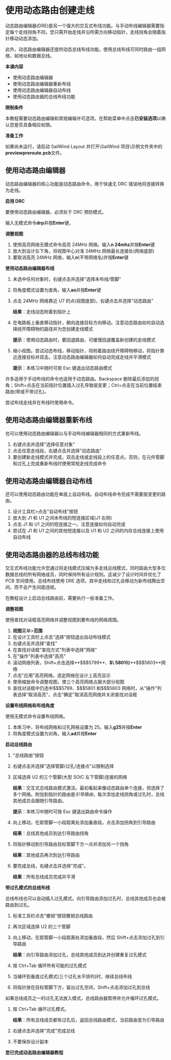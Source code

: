 # 使用动态路由创建走线

动态路由编辑器(DRE)是另一个强大的交互式布线功能。与手动布线编辑器需要指定每个走线拐角不同，您只需开始走线并沿所需方向移动指针，走线拐角会随着指针移动动态添加。

此外，动态路由编辑器还提供动态总线布线功能。使用总线布线可同时路由一组网络，如地址和数据总线。

**本课内容**

- 使用动态路由编辑器
- 使用动态路由编辑器重新布线
- 使用动态路由编辑器自动布线
- 使用动态路由器的总线布线功能

**限制条件**

本教程需要动态路由编辑和常规编辑许可选项。在帮助菜单中点击**已安装选项**以确认您是否具备相应权限。

**准备工作**

如果尚未运行，请启动 SailWind Layout 并打开\SailWind 项目\示例文件夹中的**previewpreroute.pcb**文件。

## 使用动态路由编辑器

动态路由编辑器的核心功能是动态路由命令，用于快速无 DRC 错误地将连接转换为走线。

**启用 DRC**

要使用动态路由编辑器，必须处于 DRC 预防模式。

输入无模式命令**drp**并按**Enter**键。

**调整视图**

1. 使用高亮网络无模式命令高亮 24MHz 网络。输入**n 24mhz**并按**Enter**键
2. 放大到设计左下角，将视图中心对准 24MHz 网络最长连接处(网络底部)
3. 要取消高亮 24MHz 网络，输入**n**(不带网络名)并按**Enter**键

**使用动态路由编辑器布线**

1. 未选中任何对象时，右键点击并选择"选择未布线/管脚"
2. 将角度模式设置为直角，输入**ao**并按**Enter**键
3. 点击 24MHz 网络靠近 U7 的点(视图底部)，右键点击并选择"动态路由"

   **结果**：走线动态附着到指针上

4. 在电路板上垂直移动指针，朝向连接目标方向移动。注意动态路由如何自动选择绕开障碍物的路径并为您创建走线模式

   **提示**：使用动态路由时，要回退路由，可缓慢回退覆盖新创建的走线模式

5. 缩小视图。尝试动态布线，移动指针，将附着路由绕开障碍物移动，将指针靠近连接目标并双击。注意动态路由编辑器如何自动完成走线并平滑模式

   **提示**：本练习中随时可按 Esc 键退出动态路由模式

许多适用于手动布线的命令也适用于动态路由。Backspace 删除最后添加的拐角；Shift+点击在当前指针位置插入过孔导致层变更；Ctrl+点击在当前位置结束路由(带或不带过孔)。

尝试布线走线并在布线时使用命令。

## 使用动态路由编辑器重新布线

也可以使用动态路由编辑器以与手动布线编辑器相同的方式重新布线。

1. 右键点击并选择"选择任意对象"
2. 点击任意走线段，右键点击并选择"动态路由"
3. 要创建新走线模式并完成，双击走线或走线段上的任意点。否则，在元件管脚和过孔上完成重新布线时使用常规走线完成命令

## 使用动态路由编辑器自动布线

还可以使用动态路由功能在单层上自动布线。自动布线命令完成不需要层变更的路由。

1. 设计工具栏>点击"自动布线"按钮
2. 放大到 J1 和 U1 之间未布线的短连接区域(J1 右侧)
3. 点击 J1 和 U1 之间的短连接之一。注意连接如何自动完成
4. 尝试在 J1 和 U1 之间的其他短连接以及 U1 和 U2 之间的内存总线连接上使用自动布线

## 使用动态路由器的总线布线功能

交互式布线功能允许您通过将走线模式压缩为多走线总线模式，同时路由大型多位数据总线的所有网络成员，同时保持所有设计规则。这减少了设计时间并优化了 PCB 空间使用。总线布线使用 DRE 选项，其中走线和过孔会移动为新布线腾出空间，而不会产生间距违规。

在教程设计上启动总线路由前，需要执行一些准备工作。

**调整视图**

使用查找对话框高亮网络并调整视图到要布线的网络周围。

1. **视图**菜单>**范围**
2. 在设计工具栏上点击"选择"按钮退出自动布线模式
3. 右键点击并选择"查找"
4. 在查找对话框"查找方式"列表中选择"网络"
5. 在"操作"列表中选择"高亮"
6. 滚动网络列表，Shift+点击选择**\$\$\$5799**、**\$\ 5801**和**\$\$\$5803**网络
7. 点击"应用"高亮网络。选定网络在设计上高亮显示
8. 使用缩放命令调整视图，使三个高亮网络占据大部分视图
9. 查找对话框中仍选中\$\$\$5799、\$\$\$5801 和\$\$\$5803 网络时，从"操作"列表选择"取消高亮"，点击"确定"取消高亮网络并关闭查找对话框

**设置布线网格和布线角度**

使用无模式命令设置布线网格。

1. 本练习中，将布线网格和过孔网格设置为 25。输入**g25**并按**Enter**
2. 将角度模式设置为对角，输入**ad**并按**Enter**

**启动总线路由**

1. "总线路由"按钮

2. 右键点击并选择"选择管脚/过孔/连接点"以限制选择

3. 区域选择 U2 的三个管脚(大型 SOIC 左下管脚)连接的网络

   **结果**：交互式总线路由模式激活。最初看起来像动态路由单个连接，但选择了多个网络。附加到指针的路由是*引导路由*，每次添加走线拐角或过孔时，总线其他成员会跟随引导路由。

   **提示**：本练习中随时可按 Esc 键退出路由命令操作

4. 向上移动，在距管脚一小段距离处添加垂直段，点击添加拐角到引导路由

   **结果**：总线其他成员到达引导路由拐角

5. 将指针移动到引导路由目标管脚下方一点并添加另一个拐角

   **结果**：其他成员再次到达引导路由

6. 要完成总线，右键点击并选择"完成"。

   **结果**：所有总线成员完成并平滑

**带过孔模式的总线布线**

总线布线也可以自动插入过孔模式。向引导路由添加过孔时，总线其他成员也会被路由到过孔。

1. 标准工具栏点击"撤销"按钮撤销总线路由
2. 再次区域选择 U2 的三个管脚
3. 向上移动，在距管脚一小段距离处添加垂直段，然后 Shift+点击添加过孔到引导路由

   **结果**：向引导路由添加过孔，总线其他成员到达并创建重复过孔模式

4. 按 Ctrl+Tab 循环所有可能的过孔模式
5. 当循环到垂直过孔模式(三个过孔水平排列)时，继续总线布线

6. 将指针放在目标管脚下方，留出过孔空间，Shift+点击添加过孔到总线

如果总线成员之一的过孔无法放入模式，总线路由器暂停并允许循环过孔模式。

1. 按 Ctrl+Tab 循环过孔模式。

   **结果**：所有总线成员都有过孔后，返回总线路由模式，当前路由变为引导路由

2. 右键点击并选择"完成"完成总线

3. 不要保存设计副本

**您已完成动态路由编辑器教程**